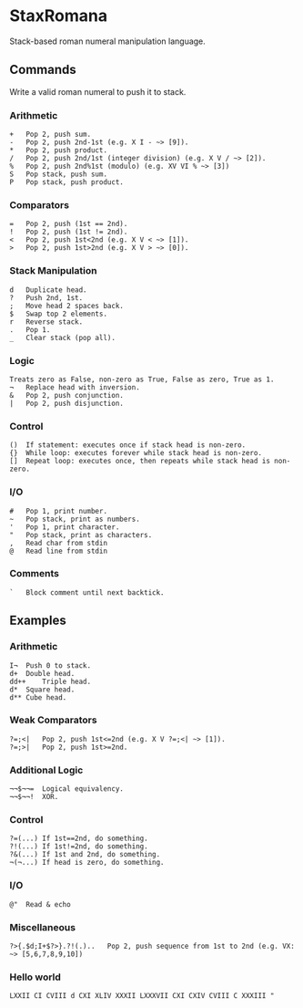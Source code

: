 # StaxRomana
Stack-based roman numeral manipulation language.

## Commands
Write a valid roman numeral to push it to stack.
### Arithmetic
	+	Pop 2, push sum.
	-	Pop 2, push 2nd-1st (e.g. X I - ~> [9]).
	*	Pop 2, push product.
	/	Pop 2, push 2nd/1st (integer division) (e.g. X V / ~> [2]).
	%	Pop 2, push 2nd%1st (modulo) (e.g. XV VI % ~> [3])
	S	Pop stack, push sum.
	P	Pop stack, push product.
### Comparators
	=	Pop 2, push (1st == 2nd).
	!	Pop 2, push (1st != 2nd).
	<	Pop 2, push 1st<2nd (e.g. X V < ~> [1]).
	>	Pop 2, push 1st>2nd (e.g. X V > ~> [0]).
### Stack Manipulation
	d	Duplicate head.
	?	Push 2nd, 1st.
	;	Move head 2 spaces back.
	$	Swap top 2 elements.
	r	Reverse stack.
	.	Pop 1.
	_	Clear stack (pop all).
### Logic
	Treats zero as False, non-zero as True, False as zero, True as 1.
	¬	Replace head with inversion.
	&	Pop 2, push conjunction.
	|	Pop 2, push disjunction.
### Control
	()	If statement: executes once if stack head is non-zero.
	{}	While loop: executes forever while stack head is non-zero.
	[]	Repeat loop: executes once, then repeats while stack head is non-zero.
### I/O
	#	Pop 1, print number.
	~	Pop stack, print as numbers.
	'	Pop 1, print character.
	"	Pop stack, print as characters.
	,	Read char from stdin
	@	Read line from stdin
### Comments
	`	Block comment until next backtick.

## Examples
### Arithmetic
	I¬	Push 0 to stack.
	d+	Double head.
	dd++	Triple head.
	d*	Square head.
	d**	Cube head.
### Weak Comparators
	?=;<|	Pop 2, push 1st<=2nd (e.g. X V ?=;<| ~> [1]).
	?=;>|	Pop 2, push 1st>=2nd.
### Additional Logic
	¬¬$¬¬=	Logical equivalency.
	¬¬$¬¬!	XOR.
### Control 
	?=(...)	If 1st==2nd, do something.
	?!(...)	If 1st!=2nd, do something.
	?&(...)	If 1st and 2nd, do something.
	¬(¬...)	If head is zero, do something.
### I/O
	@"	Read & echo
### Miscellaneous
	?>{.$d;I+$?>}.?!(.)..	Pop 2, push sequence from 1st to 2nd (e.g. VX: ~> [5,6,7,8,9,10])
### Hello world
	LXXII CI CVIII d CXI XLIV XXXII LXXXVII CXI CXIV CVIII C XXXIII "